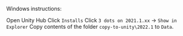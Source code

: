 Windows instructions:

Open Unity Hub
Click `Installs`
Click `3 dots on 2021.1.xx` -> `Show in Explorer`
Copy contents of the folder `copy-to-unity\2022.1` to `Data`.